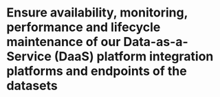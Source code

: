 # Ensure availability, monitoring, performance and lifecycle maintenance of our Data-as-a-Service (DaaS) platform integration platforms and endpoints of the datasets

